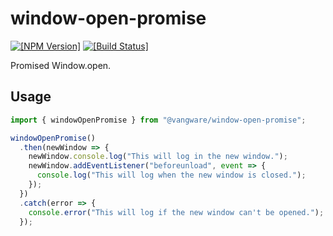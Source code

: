 # window-open-promise

[![[NPM Version]](https://img.shields.io/npm/v/@vangware/window-open-promise.svg?style=flat-square)](https://npm.im/@vangware/window-open-promise)
[![[Build Status]](https://img.shields.io/travis/vangware/window-open-promise.svg?style=flat-square)](https://travis-ci.org/vangware/window-open-promise)

Promised Window.open.

## Usage

```typescript
import { windowOpenPromise } from "@vangware/window-open-promise";

windowOpenPromise()
  .then(newWindow => {
    newWindow.console.log("This will log in the new window.");
    newWindow.addEventListener("beforeunload", event => {
      console.log("This will log when the new window is closed.");
    });
  })
  .catch(error => {
    console.error("This will log if the new window can't be opened.");
  });
```
